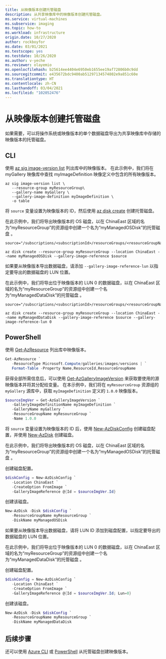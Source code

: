 ```yaml
---
title: 从映像版本创建托管磁盘
description: 从共享映像库中的映像版本创建托管磁盘。
ms.service: virtual-machines
ms.subservice: imaging
ms.topic: how-to
ms.workload: infrastructure
origin.date: 10/27/2020
author: rockboyfor
ms.date: 03/01/2021
ms.testscope: yes
ms.testdate: 10/26/2020
ms.author: v-yeche
ms.reviewer: olayemio
ms.openlocfilehash: b25614ee4404e6950eb1655ee19af72806b0c9dd
ms.sourcegitcommit: e435672bdc9400ab51297134574802e9a851c60e
ms.translationtype: HT
ms.contentlocale: zh-CN
ms.lasthandoff: 03/04/2021
ms.locfileid: "102052476"
---
```

<!--Verified Successfully-->
# <a name="create-a-managed-disk-from-an-image-version"></a>从映像版本创建托管磁盘

如果需要，可以将操作系统或映像版本的单个数据磁盘导出为共享映像库中存储的映像版本的托管磁盘。

## <a name="cli"></a>CLI

使用 [az sig image-version list](https://docs.microsoft.com/cli/azure/sig/image-version#az_sig_image_version_list) 列出库中的映像版本。 在此示例中，我们将在 myGallery 映像库中查找 myImageDefinition 映像定义中包含的所有映像版本。

```azurecli
az sig image-version list \
   --resource-group myResourceGroup\
   --gallery-name myGallery \
   --gallery-image-definition myImageDefinition \
   -o table
```

将 `source` 变量设置为映像版本的 ID，然后使用 [az disk create](https://docs.azure.cn/cli/disk#az_disk_create) 创建托管磁盘。 

在此示例中，我们将导出映像版本的 OS 磁盘，以在 ChinaEast 区域的名为“myResourceGroup”的资源组中创建一个名为“myManagedOSDisk”的托管磁盘  。 

```azurecli
source="/subscriptions/<subscriptionId>/resourceGroups/<resourceGroupName>/providers/Microsoft.Compute/galleries/<galleryName>/images/<galleryImageDefinition>/versions/<imageVersion>"

az disk create --resource-group myResourceGroup --location ChinaEast --name myManagedOSDisk --gallery-image-reference $source 
```

如果要从映像版本导出数据磁盘，请添加 `--gallery-image-reference-lun` 以指定要导出的数据磁盘的 LUN 位置。 

在此示例中，我们将导出位于映像版本的 LUN 0 的数据磁盘，以在 ChinaEast 区域的名为“myResourceGroup”的资源组中创建一个名为“myManagedDataDisk”的托管磁盘  。 

```azurecli
source="/subscriptions/<subscriptionId>/resourceGroups/<resourceGroupName>/providers/Microsoft.Compute/galleries/<galleryName>/images/<galleryImageDefinition>/versions/<imageVersion>"

az disk create --resource-group myResourceGroup --location ChinaEast --name myManagedDataDisk --gallery-image-reference $source --gallery-image-reference-lun 0
``` 

## <a name="powershell"></a>PowerShell

使用 [Get-AzResource](https://docs.microsoft.com/powershell/module/az.resources/get-azresource) 列出库中映像版本。 

```powershell
Get-AzResource `
   -ResourceType Microsoft.Compute/galleries/images/versions | `
   Format-Table -Property Name,ResourceId,ResourceGroupName
```

获得全部所需信息后，可以使用 [Get-AzGalleryImageVersion](https://docs.microsoft.com/powershell/module/az.compute/get-azgalleryimageversion) 来获取要使用的源映像版本并将其分配给变量。 在本示例中，我们将在 `myResourceGroup` 资源组的 `myGallery` 源库中，获取 `myImageDefinition` 定义的 `1.0.0` 映像版本。

```powershell
$sourceImgVer = Get-AzGalleryImageVersion `
   -GalleryImageDefinitionName myImageDefinition `
   -GalleryName myGallery `
   -ResourceGroupName myResourceGroup `
   -Name 1.0.0
```

将 `source` 变量设置为映像版本的 ID 后，使用 [New-AzDiskConfig](https://docs.microsoft.com/powershell/module/az.compute/new-azdiskconfig) 创建磁盘配置，并使用 [New-AzDisk](https://docs.microsoft.com/powershell/module/az.compute/new-azdisk) 创建磁盘。 

在此示例中，我们将导出映像版本的 OS 磁盘，以在 ChinaEast 区域的名为“myResourceGroup”的资源组中创建一个名为“myManagedOSDisk”的托管磁盘  。 

创建磁盘配置。
```powershell
$diskConfig = New-AzDiskConfig `
   -Location ChinaEast `
   -CreateOption FromImage `
   -GalleryImageReference @{Id = $sourceImgVer.Id}
```

创建该磁盘。

```powershell
New-AzDisk -Disk $diskConfig `
   -ResourceGroupName myResourceGroup `
   -DiskName myManagedOSDisk
```

如果要从映像版本导出数据磁盘，请将 LUN ID 添加到磁盘配置，以指定要导出的数据磁盘的 LUN 位置。 

在此示例中，我们将导出位于映像版本的 LUN 0 的数据磁盘，以在 ChinaEast 区域的名为“myResourceGroup”的资源组中创建一个名为“myManagedDataDisk”的托管磁盘  。 

创建磁盘配置。
```powershell
$diskConfig = New-AzDiskConfig `
   -Location ChinaEast `
   -CreateOption FromImage `
   -GalleryImageReference @{Id = $sourceImgVer.Id; Lun=0}
```

创建该磁盘。

```powershell
New-AzDisk -Disk $diskConfig `
   -ResourceGroupName myResourceGroup `
   -DiskName myManagedDataDisk
```

## <a name="next-steps"></a>后续步骤

还可以使用 [Azure CLI](image-version-managed-image-cli.md) 或 [PowerShell](image-version-managed-image-powershell.md) 从托管磁盘创建映像版本。

<!--Update_Description: update meta properties, wording update, update link-->